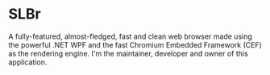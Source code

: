 # SLBr
A fully-featured, almost-fledged, fast and clean web browser made using the powerful .NET WPF and the fast Chromium Embedded Framework (CEF) as the rendering engine. I'm the maintainer, developer and owner of this application.
